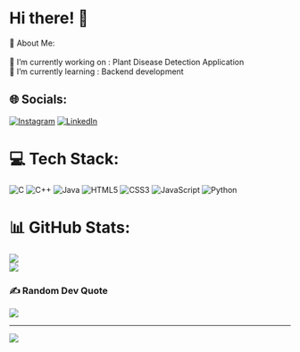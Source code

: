 # Hi there! 👋
💫 About Me:<br> <br>🔭 I’m currently working on : Plant Disease Detection Application<br>🌱 I’m currently learning : Backend development


## 🌐 Socials:
[![Instagram](https://img.shields.io/badge/Instagram-%23E4405F.svg?logo=Instagram&logoColor=white)](https://instagram.com/mandarsalvi03) [![LinkedIn](https://img.shields.io/badge/LinkedIn-%230077B5.svg?logo=linkedin&logoColor=white)](https://linkedin.com/in/mandar-salvi) 

# 💻 Tech Stack:
![C](https://img.shields.io/badge/c-%2300599C.svg?style=for-the-badge&logo=c&logoColor=white) ![C++](https://img.shields.io/badge/c++-%2300599C.svg?style=for-the-badge&logo=c%2B%2B&logoColor=white) ![Java](https://img.shields.io/badge/java-%23ED8B00.svg?style=for-the-badge&logo=openjdk&logoColor=white) ![HTML5](https://img.shields.io/badge/html5-%23E34F26.svg?style=for-the-badge&logo=html5&logoColor=white) ![CSS3](https://img.shields.io/badge/css3-%231572B6.svg?style=for-the-badge&logo=css3&logoColor=white) ![JavaScript](https://img.shields.io/badge/javascript-%23323330.svg?style=for-the-badge&logo=javascript&logoColor=%23F7DF1E) ![Python](https://img.shields.io/badge/python-3670A0?style=for-the-badge&logo=python&logoColor=ffdd54)
# 📊 GitHub Stats:
![](https://github-readme-stats.vercel.app/api?username=MandarSalvi03&theme=dark&hide_border=false&include_all_commits=false&count_private=false)<br/>
![](https://github-readme-streak-stats.herokuapp.com/?user=MandarSalvi03&theme=dark&hide_border=false)<br/>

### ✍️ Random Dev Quote
![](https://quotes-github-readme.vercel.app/api?type=vetical&theme=radical)

---
[![](https://visitcount.itsvg.in/api?id=MandarSalvi03&icon=0&color=0)](https://visitcount.itsvg.in)

<!-- Proudly created with GPRM ( https://gprm.itsvg.in ) -->
